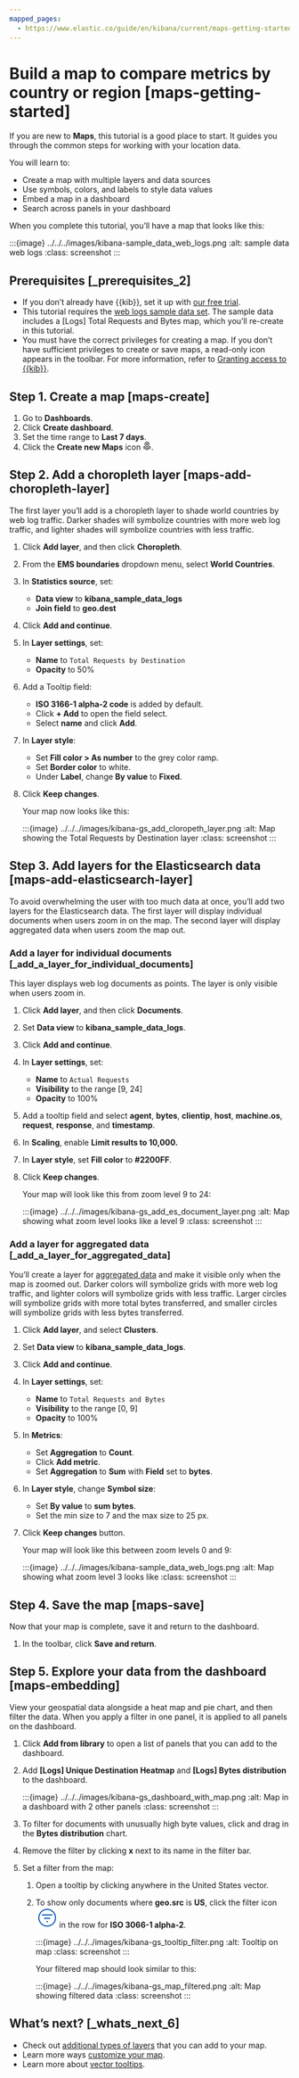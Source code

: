 ```yaml
---
mapped_pages:
  - https://www.elastic.co/guide/en/kibana/current/maps-getting-started.html
---
```


# Build a map to compare metrics by country or region [maps-getting-started]

If you are new to **Maps**, this tutorial is a good place to start. It guides you through the common steps for working with your location data.

You will learn to:

* Create a map with multiple layers and data sources
* Use symbols, colors, and labels to style data values
* Embed a map in a dashboard
* Search across panels in your dashboard

When you complete this tutorial, you’ll have a map that looks like this:

:::{image} ../../../images/kibana-sample_data_web_logs.png
:alt: sample data web logs
:class: screenshot
:::


## Prerequisites [_prerequisites_2]

* If you don’t already have {{kib}}, set it up with [our free trial](https://www.elastic.co/cloud/elasticsearch-service/signup?baymax=docs-body&elektra=docs).
* This tutorial requires the [web logs sample data set](/explore-analyze/index.md#gs-get-data-into-kibana). The sample data includes a [Logs] Total Requests and Bytes map, which you’ll re-create in this tutorial.
* You must have the correct privileges for creating a map. If you don’t have sufficient privileges to create or save maps, a read-only icon appears in the toolbar. For more information, refer to [Granting access to {{kib}}](../../../deploy-manage/users-roles/cluster-or-deployment-auth/built-in-roles.md).


## Step 1. Create a map [maps-create]

1. Go to **Dashboards**.
2. Click **Create dashboard**.
3. Set the time range to **Last 7 days**.
4. Click the **Create new Maps** icon ![app gis icon](../../../images/kibana-app_gis_icon.png "").


## Step 2. Add a choropleth layer [maps-add-choropleth-layer]

The first layer you’ll add is a choropleth layer to shade world countries by web log traffic. Darker shades will symbolize countries with more web log traffic, and lighter shades will symbolize countries with less traffic.

1. Click **Add layer**, and then click **Choropleth**.
2. From the **EMS boundaries** dropdown menu, select **World Countries**.
3. In **Statistics source**, set:

    * **Data view** to **kibana_sample_data_logs**
    * **Join field** to **geo.dest**

4. Click **Add and continue**.
5. In **Layer settings**, set:

    * **Name** to `Total Requests by Destination`
    * **Opacity** to 50%

6. Add a Tooltip field:

    * **ISO 3166-1 alpha-2 code** is added by default.
    * Click **+ Add** to open the field select.
    * Select **name** and click **Add**.

7. In **Layer style**:

    * Set **Fill color > As number** to the grey color ramp.
    * Set **Border color** to white.
    * Under **Label**, change **By value** to **Fixed**.

8. Click **Keep changes**.

   Your map now looks like this:

   :::{image} ../../../images/kibana-gs_add_cloropeth_layer.png
   :alt: Map showing the Total Requests by Destination layer
   :class: screenshot
   :::



## Step 3. Add layers for the Elasticsearch data [maps-add-elasticsearch-layer]

To avoid overwhelming the user with too much data at once, you’ll add two layers for the Elasticsearch data. The first layer will display individual documents when users zoom in on the map. The second layer will display aggregated data when users zoom the map out.


### Add a layer for individual documents [_add_a_layer_for_individual_documents]

This layer displays web log documents as points. The layer is only visible when users zoom in.

1. Click **Add layer**, and then click **Documents**.
2. Set **Data view** to **kibana_sample_data_logs**.
3. Click **Add and continue**.
4. In **Layer settings**, set:

    * **Name** to `Actual Requests`
    * **Visibility** to the range [9, 24]
    * **Opacity** to 100%

5. Add a tooltip field and select **agent**, **bytes**, **clientip**, **host**, **machine.os**, **request**, **response**, and **timestamp**.
6. In **Scaling**, enable **Limit results to 10,000.**
7. In **Layer style**, set **Fill color** to **#2200FF**.
8. Click **Keep changes**.

   Your map will look like this from zoom level 9 to 24:

   :::{image} ../../../images/kibana-gs_add_es_document_layer.png
   :alt: Map showing what zoom level looks like a level 9
   :class: screenshot
   :::



### Add a layer for aggregated data [_add_a_layer_for_aggregated_data]

You’ll create a layer for [aggregated data](../../aggregations.md) and make it visible only when the map is zoomed out. Darker colors will symbolize grids with more web log traffic, and lighter colors will symbolize grids with less traffic. Larger circles will symbolize grids with more total bytes transferred, and smaller circles will symbolize grids with less bytes transferred.

1. Click **Add layer**, and select **Clusters**.
2. Set **Data view** to **kibana_sample_data_logs**.
3. Click **Add and continue**.
4. In **Layer settings**, set:

    * **Name** to `Total Requests and Bytes`
    * **Visibility** to the range [0, 9]
    * **Opacity** to 100%

5. In **Metrics**:

    * Set **Aggregation** to **Count**.
    * Click **Add metric**.
    * Set **Aggregation** to **Sum** with **Field** set to **bytes**.

6. In **Layer style**, change **Symbol size**:

    * Set **By value** to **sum bytes**.
    * Set the min size to 7 and the max size to 25 px.

7. Click **Keep changes** button.

   Your map will look like this between zoom levels 0 and 9:

   :::{image} ../../../images/kibana-sample_data_web_logs.png
   :alt: Map showing what zoom level 3 looks like
   :class: screenshot
   :::



## Step 4. Save the map [maps-save]

Now that your map is complete, save it and return to the dashboard.

1. In the toolbar, click **Save and return**.


## Step 5. Explore your data from the dashboard [maps-embedding]

View your geospatial data alongside a heat map and pie chart, and then filter the data. When you apply a filter in one panel, it is applied to all panels on the dashboard.

1. Click **Add from library** to open a list of panels that you can add to the dashboard.
2. Add **[Logs] Unique Destination Heatmap** and **[Logs] Bytes distribution** to the dashboard.

   :::{image} ../../../images/kibana-gs_dashboard_with_map.png
   :alt: Map in a dashboard with 2 other panels
   :class: screenshot
   :::

3. To filter for documents with unusually high byte values, click and drag in the **Bytes distribution** chart.
4. Remove the filter by clicking **x** next to its name in the filter bar.
5. Set a filter from the map:

    1. Open a tooltip by clicking anywhere in the United States vector.
    2. To show only documents where **geo.src** is **US**, click the filter icon ![filter icon](../../../images/kibana-gs-filter-icon.png "")in the row for **ISO 3066-1 alpha-2**.

       :::{image} ../../../images/kibana-gs_tooltip_filter.png
       :alt: Tooltip on map
       :class: screenshot
       :::

       Your filtered map should look similar to this:

       :::{image} ../../../images/kibana-gs_map_filtered.png
       :alt: Map showing filtered data
       :class: screenshot
       :::



## What’s next? [_whats_next_6]

* Check out [additional types of layers](vector-layer.md) that you can add to your map.
* Learn more ways [customize your map](maps-vector-style-properties.md).
* Learn more about [vector tooltips](vector-tooltip.md).
